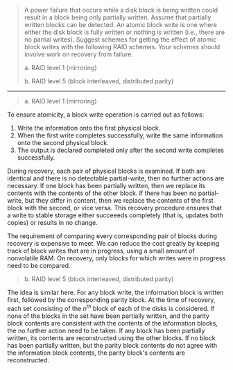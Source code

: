> A power failure that occurs while a disk block is being written could result in a 
> block being only partially written. Assume that partially written blocks can be 
> detected. An atomic block write is one where either the disk block is fully 
> written or nothing is written (i.e., there are no partial writes). Suggest 
> schemes for getting the effect of atomic block writes with the following RAID 
> schemes. Your schemes should involve work on recovery from failure.
> 
> a. RAID level 1 (mirroring)
> 
> b. RAID level 5 (block interleaved, distributed parity)

--------------------------------

> a. RAID level 1 (mirroring)

To ensure atomicity, a block write operation is carried out as follows: 

1. Write the information onto the first physical block. 
2. When the first write completes successfully, write the same information 
onto the second physical block. 
3. The output is declared completed only after the second write completes 
successfully. 

During recovery, each pair of physical blocks is examined. If both are identical 
and there is no detectable partial-write, then no further actions are necessary. 
If one block has been partially written, then we replace its contents with the contents 
of the other block. If there has been no partial-write, but they differ in content, then we
replace the contents of the first block with the second, or vice versa. This 
recovery procedure ensures that a write to stable storage either succeeeds completely
(that is, updates both copies) or results in no change. 

The requirement of comparing every corresponding pair of blocks during recovery 
is expensive to meet. We can reduce the cost greatly by keeping track of block 
writes that are in progress, using a small amount of nonvolatile RAM. On recovery, 
only blocks for which writes were in progress need to be compared. 

> b. RAID level 5 (block interleaved, distributed parity)

The idea is similar here. For any block write, the information block is written first, 
followed by the corresponding parity block. At the time of recovery, each set consisting
of the $n^{th}$ block of each of the disks is considered. If none of the blocks 
in the set have been partially written, and the parity block contents are consistent
with the contents of the information blocks, the no further action need to be taken. If 
any block has been partially written, its contents are reconstructed using the other blocks.
If no block has been partially written, but the parity block contents do not agree with 
the information block contents, the parity block's contents are reconstructed. 